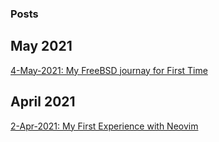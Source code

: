 ### Posts

## May 2021
[4-May-2021: My FreeBSD journay for First Time](https://kousha1999.github.io/posts/2021/FreeBSD-Journay)

## April 2021

[2-Apr-2021: My First Experience with Neovim](https://kousha1999.github.io/posts/2021/first-experience-with-neovim)

